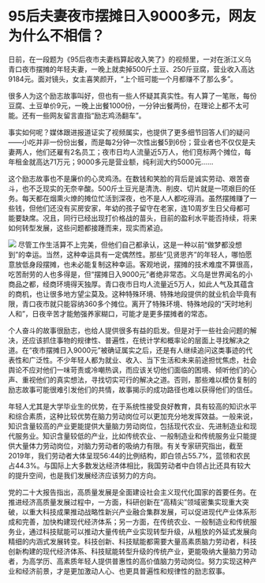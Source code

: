 # 95后夫妻夜市摆摊日入9000多元，网友为什么不相信？

日前，在一段题为《95后夜市夫妻档算起收入笑了》的视频里，一对在浙江义乌青口夜市摆摊的年轻夫妻，一晚上就卖掉500斤土豆、250斤豆腐，营业收入高达9184元。面对镜头，女主喜笑颜开，“上个班可能一个月都赚不了那么多”。

很多人为这个励志故事叫好，但也有一些人怀疑其真实性。有人算了一笔账，每份豆腐、土豆单价9元，一晚上出餐1000份，一分钟出餐两份，在理论上都不太可能。还有一些网友留言直指“励志鸡汤翻车”。

事实如何呢？媒体跟进报道证实了视频属实，也提供了更多细节回答人们的疑问——小吃并非一份份出餐，而是每2分钟一次性出餐5到6份；营业者也不仅仅是夫妻两人，他们还雇有2名员工；夜市日均人流量近5万人，他们竞标两个摊位，每年租金就高达71万元；9000多元是营业额，纯利润大约5000元……

这个励志故事也不是廉价的心灵鸡汤。在数钱和笑脸的背后是诚实劳动、艰苦奋斗，也不乏现实的无奈辛酸。500斤土豆光是清洗、削皮、切片就是一项艰巨的任务。每天都在烟熏火燎的摊位忙活到深夜，也不是人人都吃得消。虽然摆摊赚了一些钱，但他们还没有买房安家，年幼的孩子留守在老家，连10周岁生日父母都可能要缺席。况且，同行已经出现打价格战的苗头，目前的盈利水平能否持续，将来如何转型发展，这些问题都接踵而来，现实而紧迫。

![](https://inews.gtimg.com/news_bt/OGZkdLTk9NVLCxpsXzNCzJG-XYrctGukUE_V05F_mEX9IAA/1000)
尽管工作生活算不上完美，但他们自己都承认，这是一种以前“做梦都没想到”的幸运。当然，这种幸运具有一定偶然性。那些“见贤思齐”的年轻人，哪怕愿意放低身段摆摊，也未必能复制这种幸运。客观地说，摆摊的技术难度不算很高，吃苦耐劳的人也多得是，但“摆摊日入9000元”者绝非常态。义乌是世界闻名的小商品之都，经商环境得天独厚。青口夜市日均人流量近5万人，如此人气及其蕴含的商机，也让很多地方望尘莫及。这种特殊环境、特殊地段提供的就业机会毕竟有限，青口夜市就只能容纳360多个摊位。离开了特殊环境、特殊地段的“天时地利人和”，日夜辛苦才能勉强养家糊口，可能才是更多摆摊者的常态。

个人奋斗的故事很励志，也给人提供很多有益的启发。但是对于一些社会问题的解决，还应该抓住事物的规律性、普遍性，在统计学和概率论的层面上寻找解决之道。在“夜市摆摊日入9000元”被确证属实之后，还是有人继续追问这类事迹的代表性和广泛性。不少年轻人都为就业、收入、当下生活和未来前途担忧焦虑，社会舆论不应对他们一味苛责或冷嘲热讽，而应该关切他们面临的困境、倾听他们的心声、重视他们的真实想法，寻找切实可行的解决之道。否则，那些难以模仿复制的励志故事可能很难引发他们的共情，故事揭示的成功路径也难以获得他们的信任。

年轻人尤其是大学毕业生的优势，在于系统性接受良好教育，具有较高的知识水平和综合素质，这种比较优势在脑力劳动岗位可以更加充分地发挥效益。一般来说，知识含量较高的产业更能提供大量脑力劳动岗位，包括现代农业、先进制造业和现代服务业。知识含量较低的产业，比如传统农业、一般制造业和传统服务业只能提供大量体力劳动岗位，对脑力劳动者的吸纳力有限。有关专家研究指出，截至2019年，我们劳动者大体呈现56∶44的比例结构，即白领占55.7%，蓝领和农民占44.3%。与国际上大多数发达经济体相比，我国劳动者中白领占比还具有较大的提升空间，也是我们发展经济应该努力的方向。

党的二十大报告指出，高质量发展是全面建设社会主义现代化国家的首要任务。在推进经济高质量发展过程中，一方面，科研创新在“高精尖”领域密集实现重大突破，以重大科技成果推动战略性新兴产业融合集群发展，可以促进现代产业体系形成和完善，加快构建现代经济体系；另一方面，在传统农业、一般制造业和传统服务业，通过科技赋能可以推动大量传统产业实现转型升级，从粗放的外延式发展向精细的内涵式发展转变。科技创新、科技赋能都需要大量高素质脑力劳动者，科技创新构建的现代经济体系、科技赋能转型升级的传统产业，更能吸纳大量脑力劳动者，为高学历、高素质年轻人提供普惠性的高价值脑力劳动岗位。努力实现这种产业和经济前景，才是更加激动人心、也更具普遍性和规律性的励志叙事。

